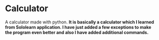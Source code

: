 # Calculator
A calculator made with python.
<b>It is basically a calculator which I learned from Sololearn application. I have just added a few exceptions to make the program even better and also I have added additional commands.<b>
